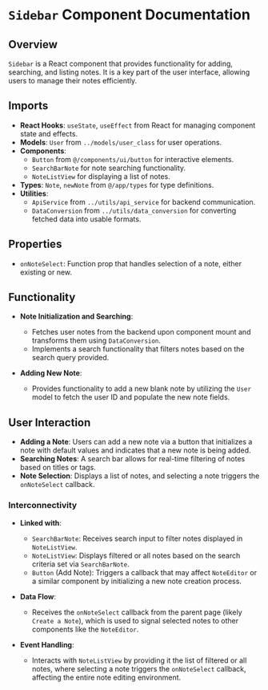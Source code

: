 # `Sidebar` Component Documentation

## Overview

`Sidebar` is a React component that provides functionality for adding, searching, and listing notes. It is a key part of the user interface, allowing users to manage their notes efficiently.

## Imports

- **React Hooks**: `useState`, `useEffect` from React for managing component state and effects.
- **Models**: `User` from `../models/user_class` for user operations.
- **Components**:
  - `Button` from `@/components/ui/button` for interactive elements.
  - `SearchBarNote` for note searching functionality.
  - `NoteListView` for displaying a list of notes.
- **Types**: `Note`, `newNote` from `@/app/types` for type definitions.
- **Utilities**:
  - `ApiService` from `../utils/api_service` for backend communication.
  - `DataConversion` from `../utils/data_conversion` for converting fetched data into usable formats.

## Properties

- `onNoteSelect`: Function prop that handles selection of a note, either existing or new.

## Functionality

- **Note Initialization and Searching**:
  - Fetches user notes from the backend upon component mount and transforms them using `DataConversion`.
  - Implements a search functionality that filters notes based on the search query provided.

- **Adding New Note**:
  - Provides functionality to add a new blank note by utilizing the `User` model to fetch the user ID and populate the new note fields.

## User Interaction

- **Adding a Note**: Users can add a new note via a button that initializes a note with default values and indicates that a new note is being added.
- **Searching Notes**: A search bar allows for real-time filtering of notes based on titles or tags.
- **Note Selection**: Displays a list of notes, and selecting a note triggers the `onNoteSelect` callback.

### Interconnectivity

- **Linked with**:
  - `SearchBarNote`: Receives search input to filter notes displayed in `NoteListView`.
  - `NoteListView`: Displays filtered or all notes based on the search criteria set via `SearchBarNote`.
  - `Button` (Add Note): Triggers a callback that may affect `NoteEditor` or a similar component by initializing a new note creation process.

- **Data Flow**:
  - Receives the `onNoteSelect` callback from the parent page (likely `Create a Note`), which is used to signal selected notes to other components like the `NoteEditor`.

- **Event Handling**:
  - Interacts with `NoteListView` by providing it the list of filtered or all notes, where selecting a note triggers the `onNoteSelect` callback, affecting the entire note editing environment.

